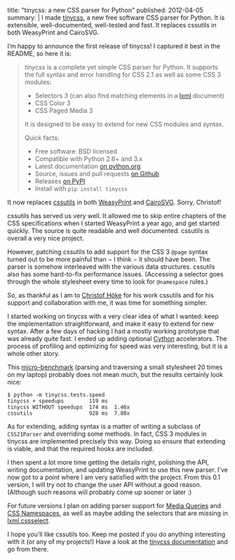 title: "tinycss: a new CSS parser for Python"
published: 2012-04-05
summary: |
    I made [tinycss](http://packages.python.org/tinycss/), a new free software
    CSS parser for Python. It is extensible, well-documented, well-tested
    and fast. It replaces cssutils in both WeasyPrint and CairoSVG.


I’m happy to announce the first release of tinycss!
I captured it best in the README, so here it is:

> *tinycss* is a complete yet simple CSS parser for Python. It supports the
> full syntax and error handling for CSS 2.1 as well as some CSS 3 modules:
>
> * Selectors 3 (can also find matching elements in a [lxml](http://lxml.de/)
>   document)
> * CSS Color 3
> * CSS Paged Media 3
>
> It is designed to be easy to extend for new CSS modules and syntax.
>
> Quick facts:
>
> * Free software: BSD licensed
> * Compatible with Python 2.6+ and 3.x
> * Latest documentation [on python.org](http://packages.python.org/tinycss/)
> * Source, issues and pull requests
>   [on Github](https://github.com/SimonSapin/tinycss/)
> * Releases [on PyPI](http://pypi.python.org/pypi/tinycss)
> * Install with `pip install tinycss`


It now replaces [cssutils](http://packages.python.org/cssutils/) in both
[WeasyPrint](http://weasyprint.org/) and [CairoSVG](http://cairosvg.org/).
Sorry, Christof!

cssutils has served us very well. It allowed me to skip entire chapters
of the CSS specifications when I started WeasyPrint a year ago, and get
started quickly. The source is quite readable and well documented.
cssutils is overall a very nice project.

However, patching cssutils to add support for the CSS 3 `@page` syntax
turned out to be more painful than − I think − it should have been.
The parser is somehow interleaved with the various data structures.
cssutils also has some hard-to-fix performance issues.
(Accessing a selector goes through the whole stylesheet every time to
look for `@namespace` rules.)

So, as thankful as I am to [Christof Höke](http://cthedot.de/) for his
work cssutils and for his support and collaboration with me, it was time
for something simpler.

I started working on tinycss with a very clear idea of what I wanted:
keep the implementation straightforward, and make it easy to extend for
new syntax. After a few days of hacking I had a mostly working prototype that
was already quite fast. I ended up adding optional
[Cython](http://cython.org/) accelerators. The process of profiling
and optimizing for speed was very interesting, but it is a whole other story.

This [micro-benchmark](
https://github.com/SimonSapin/tinycss/blob/master/tinycss/tests/speed.py)
(parsing and traversing a small stylesheet 20 times on my laptop)
probably does not mean much, but the results certainly look nice:

    $ python -m tinycss.tests.speed
    tinycss + speedups        119 ms
    tinycss WITHOUT speedups  174 ms  1.46x
    cssutils                  928 ms  7.80x

As for extending, adding syntax is a matter of writing a subclass of
`CSS21Parser` and overriding some methods. In fact, CSS 3 modules in
tinycss are implemented precisely this way. Doing so ensure that extending
is viable, and that the required hooks are included.

I then spent a lot more time getting the details right, polishing the API,
writing documentation, and updating WeasyPrint to use this new parser.
I’ve now got to a point where I am very satisfied with the project.
From this 0.1 version, I will try not to change the user API without a
good reason. (Although such reasons will probably come up sooner or later :)

For future versions I plan on adding parser support for
[Media Queries](http://www.w3.org/TR/css3-mediaqueries/) and
[CSS Namespaces](http://www.w3.org/TR/css3-namespace/), as well as maybe
adding the selectors that are missing in
[lxml.cssselect](http://lxml.de/cssselect.html).

I hope you’ll like cssutils too. Keep me posted if you do anything interesting
with it (or any of my projects!)
Have a look at the [tinycss documentation](
http://packages.python.org/tinycss/) and go from there.
